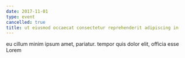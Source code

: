 ```yaml
---
date: 2017-11-01
type: event
cancelled: true
title: ut eiusmod occaecat consectetur reprehenderit adipiscing in
---
```

eu cillum minim ipsum amet, pariatur. tempor quis dolor elit, officia esse Lorem